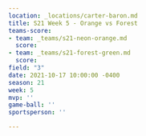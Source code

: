 ```yaml
---
location: _locations/carter-baron.md
title: S21 Week 5 - Orange vs Forest
teams-score:
- team: _teams/s21-neon-orange.md
  score: 
- team: _teams/s21-forest-green.md
  score: 
field: "3"
date: 2021-10-17 10:00:00 -0400
season: 21
week: 5
mvp: ''
game-ball: ''
sportsperson: ''

---
```

